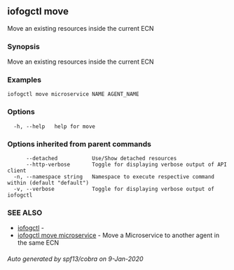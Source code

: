 ## iofogctl move

Move an existing resources inside the current ECN

### Synopsis

Move an existing resources inside the current ECN

### Examples

```
iofogctl move microservice NAME AGENT_NAME
```

### Options

```
  -h, --help   help for move
```

### Options inherited from parent commands

```
      --detached           Use/Show detached resources
      --http-verbose       Toggle for displaying verbose output of API client
  -n, --namespace string   Namespace to execute respective command within (default "default")
  -v, --verbose            Toggle for displaying verbose output of iofogctl
```

### SEE ALSO

* [iofogctl](iofogctl.md)	 - 
* [iofogctl move microservice](iofogctl_move_microservice.md)	 - Move a Microservice to another agent in the same ECN

###### Auto generated by spf13/cobra on 9-Jan-2020
